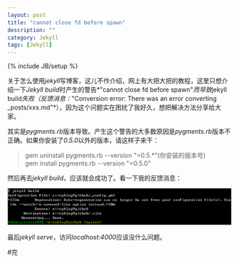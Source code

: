```yaml
---
layout: post
title: "cannot close fd before spawn"
description: ""
category: Jekyll
tags: [Jekyll]
---
```

{% include JB/setup %}

关于怎么使用*jekyll*写博客，这儿不作介绍，网上有大把大把的教程，这里只想介绍一下*Jekyll build*时产生的警告*"cannot close fd before spawn"*而导致*jekyll build*失败（反馈消息：*"Conversion error: There was an error converting _posts/xxx.md"*），因为这个问题实在困扰了我好久，想把解决方法分享给大家。  

其实是*pygments.rb*版本导致。产生这个警告的大多数原因是*pygments.rb*版本不正确。如果你安装了*0.5.0*以外的版本，请这样子来干：  

>gem uninstall pygments.rb --version "=0.5.*"(你安装的版本号)  
>gem install pygments.rb --version "=0.5.0"  

然后再去*jekyll build*，应该就会成功了。看一下我的反馈消息：  

![Jekyll-build](/images/Jekyll-build.png)  

最后*jekyll serve*，访问*localhost:4000*应该没什么问题。

#完